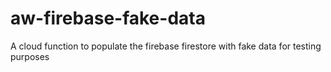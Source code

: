 # aw-firebase-fake-data
A cloud function to populate the firebase firestore with fake data for testing purposes
